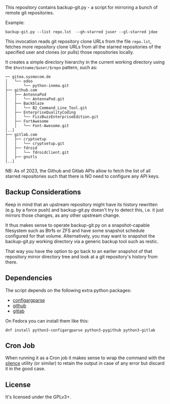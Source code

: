 This repository contains backup-git.py - a script for mirroring
a bunch of remote git repositories.

Example:

    backup-git.py --list repo.lst  --gh-starred juser --gl-starred jdoe

This invocation reads git repository clone URLs from the file
`repo.lst`, fetches more repository clone URLs from all the
starred repositories of the specified user and clones (or pulls)
those repositories locally.

It creates a simple directory hierarchy in the current working
directory using the `$hostname/$user/$repo` pattern, such as:

```
── gitea.sysmocom.de
│   └── odoo
│       └── python-inema.git
├── github.com
│   ├── AntennaPod
│   │   └── AntennaPod.git
│   ├── Backblaze
│   │   └── B2_Command_Line_Tool.git
│   ├── EnterpriseQualityCoding
│   │   └── FizzBuzzEnterpriseEdition.git
│   ├── FortAwesome
│   │   └── Font-Awesome.git
[..]
├── gitlab.com
│   ├── cryptsetup
│   │   └── cryptsetup.git
│   ├── fdroid
│   │   └── fdroidclient.git
│   ├── gnutls
[..]
```

NB: As of 2023, the Github and Gitlab APIs allow to fetch the
list of all starred repositories such that there is NO need to
configure any API keys.

## Backup Considerations

Keep in mind that an upstream repository might have its history
rewritten (e.g. by a force push) and backup-git.py doesn't try to
detect this, i.e. it just mirrors those changes, as any other
upstream change.

It thus makes sense to operate backup-git.py on a
snapshot-capable filesystem such as Btrfs or ZFS and have some
snapshot schedule configured for that volume.
Alternatively, you may want to snapshot the backup-git.py working
directory via a generic backup tool such as restic.

That way you have the option to go back to an earlier snapshot
of that repository mirror directory tree and look at a git
repository's history from there.


## Dependencies

The script depends on the following extra python packages:

- [configargparse](https://github.com/bw2/ConfigArgParse)
- [github](https://github.com/PyGithub/PyGithub)
- [gitlab](https://github.com/python-gitlab/python-gitlab)

On Fedora you can install them like this:

```
dnf install python3-configargparse python3-pygithub python3-gitlab
```

## Cron Job

When running it as a Cron job it makes sense to wrap the command
with the [silence][silence] utility (or similar) to retain the output in
case of any error but discard it in the good case.

## License

It's licensed under the GPLv3+.



[silence]: https://github.com/gsauthof/utility/#silence

